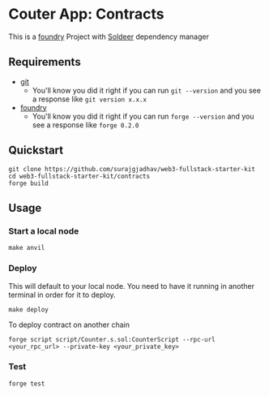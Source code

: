# Couter App: Contracts

This is a [foundry](https://getfoundry.sh/) Project with [Soldeer](https://book.getfoundry.sh/reference/cli/forge/soldeer) dependency manager

## Requirements

- [git](https://git-scm.com/book/en/v2/Getting-Started-Installing-Git)
  - You'll know you did it right if you can run `git --version` and you see a response like `git version x.x.x`
- [foundry](https://getfoundry.sh/)
  - You'll know you did it right if you can run `forge --version` and you see a response like `forge 0.2.0`

## Quickstart

```
git clone https://github.com/surajgjadhav/web3-fullstack-starter-kit
cd web3-fullstack-starter-kit/contracts
forge build
```

## Usage

### Start a local node

```
make anvil
```

### Deploy

This will default to your local node. You need to have it running in another terminal in order for it to deploy.

```shell
make deploy
```

To deploy contract on another chain

```shell
forge script script/Counter.s.sol:CounterScript --rpc-url <your_rpc_url> --private-key <your_private_key>
```

### Test

```shell
forge test
```
